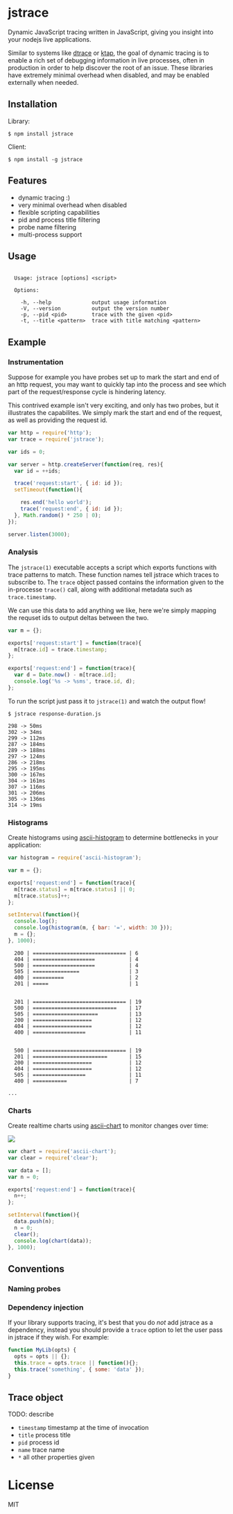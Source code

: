 # jstrace

  Dynamic JavaScript tracing written in JavaScript, giving you insight into your nodejs live applications.

  Similar to systems like [dtrace](http://dtrace.org/) or [ktap](http://www.ktap.org/), the goal of dynamic tracing is to enable a rich set of debugging information in live processes, often in production in order to help discover the root of an issue. These
  libraries have extremely minimal overhead when disabled, and may be enabled
  externally when needed.

## Installation

 Library:

```
$ npm install jstrace
```

  Client:

```
$ npm install -g jstrace
```

## Features

 - dynamic tracing :)
 - very minimal overhead when disabled
 - flexible scripting capabilities
 - pid and process title filtering
 - probe name filtering
 - multi-process support

## Usage

```

  Usage: jstrace [options] <script>

  Options:

    -h, --help             output usage information
    -V, --version          output the version number
    -p, --pid <pid>        trace with the given <pid>
    -t, --title <pattern>  trace with title matching <pattern>

```

## Example

### Instrumentation

 Suppose for example you have probes set up to mark the
 start and end of an http request, you may want to quickly
 tap into the process and see which part of the request/response
 cycle is hindering latency.

 This contrived example isn't very exciting, and only has two
 probes, but it illustrates the capabilites. We simply mark the start and
 end of the request, as well as providing the request id.

```js
var http = require('http');
var trace = require('jstrace');

var ids = 0;

var server = http.createServer(function(req, res){
  var id = ++ids;

  trace('request:start', { id: id });
  setTimeout(function(){

    res.end('hello world');
    trace('request:end', { id: id });
  }, Math.random() * 250 | 0);
});

server.listen(3000);
```

### Analysis

 The `jstrace(1)` executable accepts a script which exports functions with trace patterns
 to match. These function names tell jstrace which traces to subscribe to. The `trace` object passed contains the information given to the in-processe `trace()` call, along with additional metadata such as `trace.timestamp`.

 We can use this data to add anything we like, here we're simply mapping the requset ids to output deltas between the two.

```js
var m = {};

exports['request:start'] = function(trace){
  m[trace.id] = trace.timestamp;
};

exports['request:end'] = function(trace){
  var d = Date.now() - m[trace.id];
  console.log('%s -> %sms', trace.id, d);
};
```

 To run the script just pass it to `jstrace(1)` and watch the output flow!

```
$ jstrace response-duration.js

298 -> 50ms
302 -> 34ms
299 -> 112ms
287 -> 184ms
289 -> 188ms
297 -> 124ms
286 -> 218ms
295 -> 195ms
300 -> 167ms
304 -> 161ms
307 -> 116ms
301 -> 206ms
305 -> 136ms
314 -> 19ms
```

### Histograms

  Create histograms using [ascii-histogram](https://github.com/jstrace/ascii-histogram) to determine bottlenecks in your application:

```js
var histogram = require('ascii-histogram');

var m = {};

exports['request:end'] = function(trace){
  m[trace.status] = m[trace.status] || 0;
  m[trace.status]++;
};

setInterval(function(){
  console.log();
  console.log(histogram(m, { bar: '=', width: 30 }));
  m = {};
}, 1000);
```

```
  200 | ============================== | 6
  404 | ====================           | 4
  500 | ====================           | 4
  505 | ===============                | 3
  400 | ==========                     | 2
  201 | =====                          | 1


  201 | ============================== | 19
  500 | ===========================    | 17
  505 | =====================          | 13
  200 | ===================            | 12
  404 | ===================            | 12
  400 | =================              | 11


  500 | ============================== | 19
  201 | ========================       | 15
  200 | ===================            | 12
  404 | ===================            | 12
  505 | =================              | 11
  400 | ===========                    | 7

...
```

### Charts

  Create realtime charts using [ascii-chart](https://github.com/jstrace/ascii-chart) to monitor changes over time:

 ![](https://dl.dropboxusercontent.com/u/6396913/misc/Screen%20Shot%202014-02-27%20at%209.16.12%20AM.png)

```js
var chart = require('ascii-chart');
var clear = require('clear');

var data = [];
var n = 0;

exports['request:end'] = function(trace){
  n++;
};

setInterval(function(){
  data.push(n);
  n = 0;
  clear();
  console.log(chart(data));
}, 1000);
```


## Conventions

### Naming probes

### Dependency injection

 If your library supports tracing, it's best that you do _not_
 add jstrace as a dependency, instead you should provide a `trace` option
 to let the user pass in jstrace if they wish. For example:

```js
function MyLib(opts) {
  opts = opts || {};
  this.trace = opts.trace || function(){};
  this.trace('something', { some: 'data' });
}
```

## Trace object

TODO: describe

 - `timestamp` timestamp at the time of invocation
 - `title` process title
 - `pid` process id
 - `name` trace name
 - `*` all other properties given

# License

  MIT
